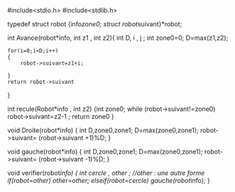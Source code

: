 #include<stdio.h>
#include<stdlib.h>



typedef struct robot
{info*zone0;
 struct robot*suivant}*robot;
 

int Avance(robot*info, int z1 , int z2){
	int D, i , j ; 
	int zone0=0;
	D=max(z1,z2);
	
	for(i=0;i<D;i++)
	{
		robot->suivant=z1+i;
		
	}
	return robot->suivant
    	
}		
	
int recule(Robot*info , int z2)
{int zone0;
 while (robot->suivant!=zone0)
    robot->suivant=z2-1 ;
  return zone0
}

void Droite(robot*info)
{ int D,zone0,zone1;
  D=max(zone0,zone1);
  robot->suivant= (robot->suivant +1)%D;
}


void gauche(robot*info)
{ int D,zone0,zone1;
  D=max(zone0,zone1);
  robot->suivant= (robot->suivant -1)%D;
}
	
void verifier(robot*info)
{ int cercle , other ; //other : une autre forme
  if(robot=other)
   other=other;
  elseif(robot=cercle)
   gauche(robot*info);
 }
 
